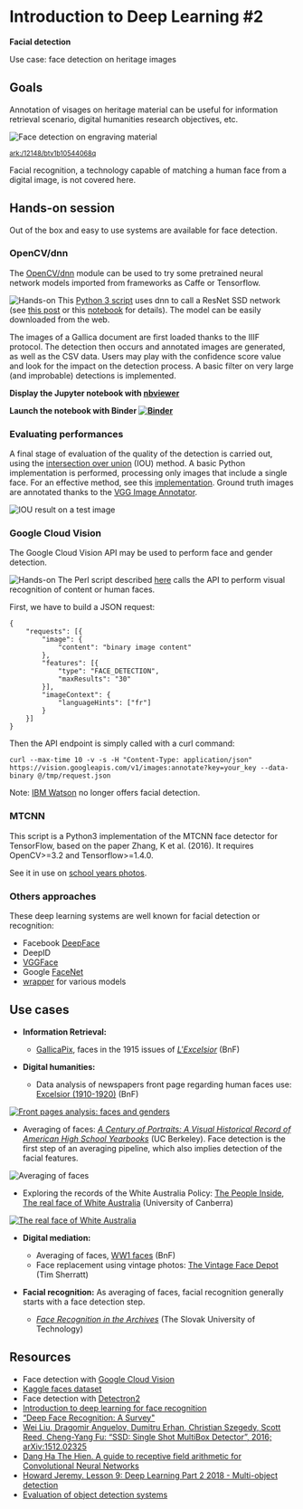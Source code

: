 # Introduction to Deep Learning #2
**Facial detection**

Use case: face detection on heritage images 

## Goals 
Annotation of visages on heritage material can be useful for information retrieval scenario, digital humanities research objectives, etc.

![Face detection on engraving material](https://github.com/altomator/Introduction_to_Deep_Learning-2-Face_Detection/blob/main/images/visage.png)

<sup>[ark:/12148/btv1b10544068q](https://gallica.bnf.fr/ark:/12148/btv1b10544068q/f1)</sup>

Facial recognition, a technology capable of matching a human face from a digital image, is not covered here. 

## Hands-on session 

Out of the box and easy to use systems are available for face detection. 


### OpenCV/dnn
The [OpenCV/dnn](https://www.pyimagesearch.com/2018/02/26/face-detection-with-opencv-and-deep-learning/) module can be used to try some pretrained neural network models imported from frameworks as Caffe or Tensorflow.

![Hands-on](https://github.com/altomator/Introduction_to_Deep_Learning-2-Object_Detection/blob/main/images/hands-on.png) This [Python 3 script](https://github.com/altomator/Introduction_to_Deep_Learning-2-Face_Detection/blob/main/binder/faces-detection-with-dnn.py) uses dnn to call a ResNet SSD network (see [this post](https://www.pyimagesearch.com/2018/02/26/face-detection-with-opencv-and-deep-learning/) or this [notebook](https://colab.research.google.com/github/dortmans/ml_notebooks/blob/master/face_detection.ipynb) for details). The model can be easily downloaded from the web.

The images of a Gallica document are first loaded thanks to the IIIF protocol. The detection then occurs and annotated images are generated, as well as the CSV data. Users may play with the confidence score value and look for the impact on the detection process. A basic filter on very large (and improbable) detections is implemented.

**Display the Jupyter notebook with [nbviewer](https://nbviewer.jupyter.org/github/altomator/Introduction_to_Deep_Learning-2-Face_Detection/blob/main/binder/faces-detection-with-dnn.ipynb)**

**Launch the notebook with Binder
[![Binder](https://mybinder.org/badge_logo.svg)](https://mybinder.org/v2/gh/altomator/Introduction_to_Deep_Learning-2-Face_Detection/22f68d56858399e6f1b6cb90855f3c1527afb09a)**

### Evaluating performances

A final stage of  evaluation of the quality of the detection is carried out, using the [intersection over union](https://en.wikipedia.org/wiki/Jaccard_index) (IOU) method. A basic Python implementation is performed, processing only images that include a single face. For an effective method, see this [implementation](https://pythonawesome.com/most-popular-metrics-used-to-evaluate-object-detection-algorithms/). Ground truth images are annotated thanks to the [VGG Image Annotator](http://www.robots.ox.ac.uk/~vgg/software/via/via_demo.html).

![IOU result on a test image](https://github.com/altomator/Introduction_to_Deep_Learning-2-Face_Detection/blob/main/images/iou.jpg)


### Google Cloud Vision 

The Google Cloud Vision API may be used to perform face and gender detection. 

![Hands-on](https://github.com/altomator/Introduction_to_Deep_Learning-2-Object_Detection/blob/main/images/hands-on.png) The Perl script described [here](https://github.com/altomator/Image_Retrieval) calls the API to perform visual recognition of content or human faces.

First, we have to build a JSON request:

```
{
	"requests": [{
		"image": {
			"content": "binary image content"
		},
		"features": [{
			"type": "FACE_DETECTION",
			"maxResults": "30"
		}],
		"imageContext": {
			"languageHints": ["fr"]
		}
	}]
}
```                 

Then the API endpoint is simply called with a curl command:

```
curl --max-time 10 -v -s -H "Content-Type: application/json" https://vision.googleapis.com/v1/images:annotate?key=your_key --data-binary @/tmp/request.json
```

Note: [IBM Watson](https://www.ibm.com/blogs/policy/facial-recognition-sunset-racial-justice-reforms/) no longer offers facial detection.

### MTCNN 

This script is a Python3 implementation of the MTCNN face detector for TensorFlow, based on the paper Zhang, K et al. (2016).
It requires OpenCV>=3.2 and Tensorflow>=1.4.0.

See it in use on [school years photos](https://github.com/altomator/Introduction_to_Deep_Learning-2-Face_Detection/tree/gh-pages/ENC).

### Others approaches
These deep learning systems are well known for facial detection or recognition:
- Facebook [DeepFace](https://en.wikipedia.org/wiki/DeepFace)
- DeepID 
- [VGGFace](https://github.com/rcmalli/keras-vggface)
- Google [FaceNet](https://www.cv-foundation.org/openaccess/content_cvpr_2015/app/1A_089.pdf)
- [wrapper](https://github.com/serengil/deepface) for various models


## Use cases
- **Information Retrieval:**
  - [GallicaPix](https://gallicapix.bnf.fr/rest?run=findIllustrations-app.xq&start=1&action=first&module=1&locale=fr&similarity=&rValue=&gValue=&bValue=&mode=&corpus=1418&sourceTarget=&keyword=&kwTarget=&kwMode=&title=excelsior&author=&publisher=&fromDate=1915-01-01&toDate=1915-12-31&iptc=00&illTech=00&illFonction=00&illGenre=00&persType=face&classif1=&CBIR=*&classif2=&CS=0.25&operator=and&colName=00&size=31&density=13), faces in the 1915 issues of [_L'Excelsior_](https://gallica.bnf.fr/ark:/12148/cb32771891w/date.item) (BnF)

- **Digital humanities:**
  - Data analysis of newspapers front page regarding human faces use: [Excelsior (1910-1920)](https://github.com/altomator/Front-page_data-mining) (BnF)

[![Front pages analysis: faces and genders](https://github.com/altomator/Introduction_to_Deep_Learning-2-Face_Detection/blob/main/images/faces-excelsior.jpg)](https://github.com/altomator/Front-page_data-mining)

  - Averaging of faces: _[A Century of Portraits: A Visual Historical Record of American High School Yearbooks](https://arxiv.org/abs/1511.02575)_ (UC Berkeley). Face detection is the first step of an averaging pipeline, which also implies detection of the facial features.

![Averaging of faces](https://github.com/altomator/Introduction_to_Deep_Learning-2-Face_Detection/blob/main/images/averaging.jpg)

  - Exploring the records of the White Australia Policy: [The People Inside](https://www.dropbox.com/s/8d60o9fxljeetpa/1.%20SherrattBagnall_PeopleInside.pdf?dl=0), 
  [The real face of White Australia](https://www.realfaceofwhiteaustralia.net/faces/?rsort=1) (University of Canberra)
  
  [![The real face of White Australia](https://github.com/altomator/Introduction_to_Deep_Learning-2-Face_Detection/blob/main/images/australia.jpg)](https://www.realfaceofwhiteaustralia.net/faces/?rsort=1)
  
- **Digital mediation:**
  -  Averaging of faces, [WW1 faces](https://dm0lds.wordpress.com/2018/11/10/le-visage-anonyme) (BnF)
  -  Face replacement using vintage photos: [The Vintage Face Depot](https://wragge.github.io/face-depot) (Tim Sherratt)

- **Facial recognition:**
As averaging of faces, facial recognition generally starts with a face detection step. 

  - _[Face Recognition in the Archives](http://2018.digitalcultures.pl/en/programme/new-age-factory-sara)_ (The Slovak University of Technology)


## Resources
- Face detection with [Google Cloud Vision](https://cloud.google.com/vision/docs/detecting-faces)
- [Kaggle faces dataset](https://www.kaggle.com/dataturks/face-detection-in-images)
- Face detection with [Detectron2](https://medium.com/@sidakw/face-detection-using-pytorch-b756927f65ee)
- [Introduction to deep learning for face recognition](https://machinelearningmastery.com/introduction-to-deep-learning-for-face-recognition/)
- [“Deep Face Recognition: A Survey"](https://arxiv.org/abs/1804.06655)
- [Wei Liu, Dragomir Anguelov, Dumitru Erhan, Christian Szegedy, Scott Reed, Cheng-Yang Fu: “SSD: Single Shot MultiBox Detector”, 2016; arXiv:1512.02325](https://arxiv.org/abs/1506.02640)
- [Dang Ha The Hien. A guide to receptive field arithmetic for Convolutional Neural Networks](https://medium.com/mlreview/a-guide-to-receptive-field-arithmetic-for-convolutional-neural-networks-e0f514068807)
- [Howard Jeremy. Lesson 9: Deep Learning Part 2 2018 - Multi-object detection](https://docs.fast.ai/vision.models.unet.html#Dynamic-U-Net)
- [Evaluation of object detection systems](https://pythonawesome.com/most-popular-metrics-used-to-evaluate-object-detection-algorithms/)

